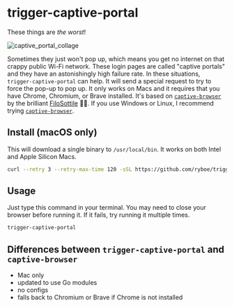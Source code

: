# trigger-captive-portal

These things are *the worst*!

![captive_portal_collage](https://user-images.githubusercontent.com/1250684/217684916-d9be848a-5603-46b5-af3c-5042b3753604.jpg)

Sometimes they just won't pop up, which means you get no internet on that crappy
public Wi-Fi network. These login pages are called "captive portals" and they
have an astonishingly high failure rate. In these situations,
`trigger-captive-portal` can help. It will send a special request to try to
force the pop-up to pop up. It only works on Macs and it requires that you have
Chrome, Chromium, or Brave installed. It's based on
[`captive-browser`](https://github.com/FiloSottile/captive-browser) by the
brilliant [FiloSottile](https://words.filippo.io/captive-browser/) 🙇‍♂️. If you
use Windows or Linux, I recommend trying [`captive-browser`](https://github.com/FiloSottile/captive-browser).

## Install (macOS only)

This will download a single binary to `/usr/local/bin`. It works on both Intel
and Apple Silicon Macs.

```zsh
curl --retry 3 --retry-max-time 120 -sSL https://github.com/ryboe/trigger-captive-portal/releases/latest/download/trigger-captive-portal.tar.gz | sudo tar -xzf - -C /usr/local/bin trigger-captive-portal
```

## Usage

Just type this command in your terminal. You may need to close your browser
before running it. If it fails, try running it multiple times.

```zsh
trigger-captive-portal
```

## Differences between `trigger-captive-portal` and `captive-browser`

* Mac only
* updated to use Go modules
* no configs
* falls back to Chromium or Brave if Chrome is not installed
